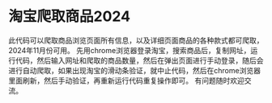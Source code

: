 # 淘宝爬取商品2024
此代码可以爬取商品浏览页面所有信息，以及详细页面商品的各种款式都可爬取，2024年11月份可用。
先用chrome浏览器登录淘宝，搜索商品后，复制网址，运行代码，然后输入网址和爬取的商品数量，然后在弹出页面进行手动登录，随后会进行自动爬取，如果出现淘宝的滑动条验证，就中止代码，然后在chrome浏览器里面刷新，然后手动验证，再重新运行代码重复操作即可。
有问题随时欢迎交流。
